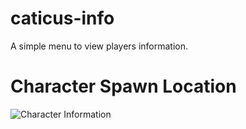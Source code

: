 # caticus-info

A simple menu to view players information.

# Character Spawn Location
![Character Information](https://i.imgur.com/c4d9vnC.png)
